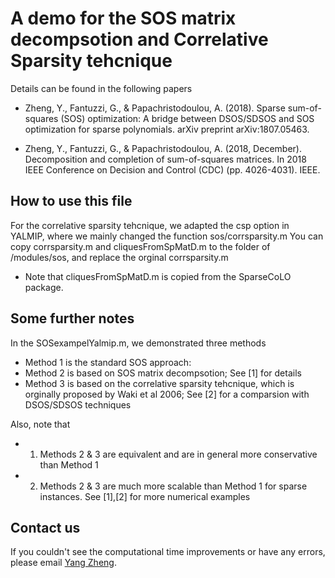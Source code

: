 #                    A demo for the SOS matrix decompsotion  and Correlative Sparsity tehcnique

 Details can be found in the following papers
 
 * Zheng, Y., Fantuzzi, G., & Papachristodoulou, A. (2018).  Sparse sum-of-squares (SOS) optimization: A bridge between DSOS/SDSOS 
     and SOS optimization for sparse polynomials. arXiv preprint arXiv:1807.05463.
     
* Zheng, Y., Fantuzzi, G., & Papachristodoulou, A. (2018, December).  Decomposition and completion of sum-of-squares matrices. 
     In 2018 IEEE Conference on Decision and Control (CDC) (pp. 4026-4031). IEEE.

## How to use this file

For the correlative sparsity tehcnique, we adapted the csp option in YALMIP, where we mainly changed the function sos/corrsparsity.m
You can copy corrsparsity.m and cliquesFromSpMatD.m to the folder of /modules/sos, and replace the orginal corrsparsity.m

* Note that cliquesFromSpMatD.m is copied from the SparseCoLO package.

## Some further notes
In the SOSexampelYalmip.m, we demonstrated three methods
* Method 1 is the standard SOS approach:
* Method 2 is based on SOS matrix decompsotion; See [1] for details
* Method 3 is based on the correlative sparsity tehcnique, which is orginally proposed by Waki et al 2006; See [2] for a comparsion with DSOS/SDSOS techniques

Also, note that 
* 1) Methods 2 & 3 are equivalent and are in general more conservative than Method 1 
* 2) Methods 2 & 3 are much more scalable than Method 1 for sparse instances. See [1],[2] for more numerical examples


## Contact us<a name="Contacts"></a>
If you couldn't see the computational time improvements or have any errors, please email [Yang Zheng](mailto:zhengy@g.harvard.edu?Subject=SOS-csp).
